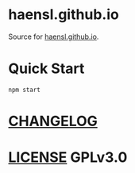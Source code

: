 # haensl.github.io

Source for [haensl.github.io](https://haensl.github.io).

# Quick Start

```
npm start
```

# [CHANGELOG](CHANGELOG.md)

# [LICENSE](LICENSE) GPLv3.0
